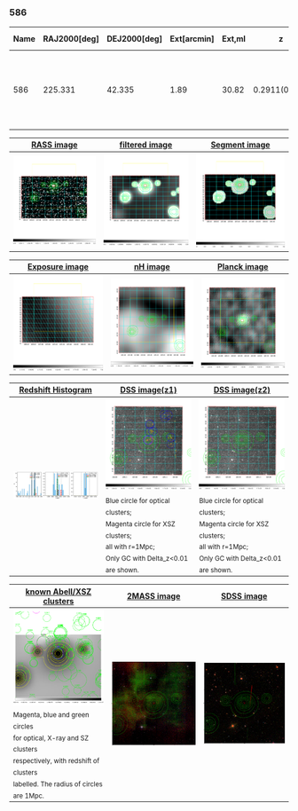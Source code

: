 <div STYLE="page-break-after: always;"></div>

### 586

|Name|RAJ2000[deg]|DEJ2000[deg] |Ext[arcmin]| Ext,ml | z | z_src| C|GC(XSZ,Delta_z<0.01)| GC(OPT,Delta_z<0.01)|GC| R_sig[arcmin] | R500[arcmin] | R500[Mpc]| CRsig[c/s] | CR500[c/s] |L500[1E44 erg/s]|F500[1E-12 erg/s/cm^2]| M500[1E14 Msun]|Tx[keV]|Cnt_sig|Beta|Rc[arcmin]|Comment|Alias|
|---|---|---|---|---|---|------|---|--------|---------|----------|---|---|---|---|---|---|---|---|---|---|---|---|---|---|
|586| 225.331| 42.335| 1.89| 30.82| 0.2911(0.005)| z1, z_xsz| B| MCXC, PSZ2, Tar| N, W| C, F20, MCXC, N, PSZ2, Tar, W, XCS| 12.700| 4.488| 1.175| 0.132(0.028)| 0.119(0.025)| 6.668(0.929)| 2.478(0.345)| 6.21(0.40)| 7.27(0.30)| 80.3| 0.707(-0.135+0.176)| 2.994(-1.137+1.181)| -| k190|

|[RASS image](../image/586/586_img.pdf)|[filtered image](../image/586/586_fil.pdf)|[Segment image](../image/586/586_seg.pdf)|
|-------------------|--------------------|-------------------|
| <img src="../image/586/586_img.png" width="300">  | <img src="../image/586/586_fil.png" width="300">   | <img src="../image/586/586_seg.png" width="300">  |

|[Exposure image](../image/586/586_mex.pdf)| [nH image](../image/586/586_nh.pdf)| [Planck image](../image/586/586_p.pdf)|
|-------------------|--------------------|-------------------|
|<img src="../image/586/586_mex.png" width="300">   | <img src="../image/586/586_nh.png" width="300">    | <img src="../image/586/586_p.png" width="300"> |

|[Redshift Histogram](../image/586/586_zg.pdf) | [DSS image(z1)](../image/586/586_dss_z1.pdf)      |  [DSS image(z2)](../image/586/586_dss_z2.pdf)    |
|-------------------|--------------------|-------------------|
|<img src="../image/586/586_zg.png" width="300"> |<img src="../image/586/586_dss_z1.png" width="300"> <sub><br>Blue circle for optical clusters; <br>Magenta circle for XSZ clusters; <br>all with r=1Mpc; <br>Only GC with Delta_z<0.01 are shown. </sub>| <img src="../image/586/586_dss_z2.png" width="300"><sub><br>Blue circle for optical clusters; <br>Magenta circle for XSZ clusters; <br>all with r=1Mpc; <br>Only GC with Delta_z<0.01 are shown. </sub> |

|[known Abell/XSZ clusters](../image/586/586_gc.pdf) | [2MASS image](../image/586/586_2mass.pdf)      |[SDSS image](../image/586/586_sdss.pdf)   |
|-------------------|-------------------|-------------------|
|<img src=../image/586/586_gc.png width="300"> <br><sub>Magenta, blue and green circles <br>for optical, X-ray and SZ clusters <br>respectively, with redshift of clusters <br>labelled. The radius of circles <br>are 1Mpc.</sub>|<img src="../image/586/586_2mass.png" width="300">  | <img src="../image/586/586_sdss.png" width="300">  |




